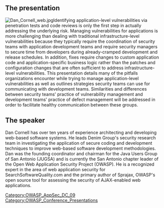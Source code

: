 ## The presentation

![Dan_Cornell_web.jpg](Dan_Cornell_web.jpg
"Dan_Cornell_web.jpg")Identifying application-level vulnerabilities via
penetration tests and code reviews is only the first step in actually
addressing the underlying risk. Managing vulnerabilities for
applications is more challenging than dealing with traditional
infrastructure-level vulnerabilities because they typically require the
coordination of security teams with application development teams and
require security managers to secure time from developers during
already-cramped development and release schedules. In addition, fixes
require changes to custom application code and application-specific
business logic rather than the patches and configuration changes that
are often sufficient to address infrastructure-level vulnerabilities.
This presentation details many of the pitfalls organizations encounter
while trying to manage application-level vulnerabilities as well as
outlines strategies security teams can use for communicating with
development teams. Similarities and differences between security teams'
practice of vulnerability management and development teams' practice of
defect management will be addressed in order to facilitate healthy
communication between these groups.

## The speaker

Dan Cornell has over ten years of experience architecting and developing
web-based software systems. He leads Denim Group's security research
team in investigating the application of secure coding and development
techniques to improve web-based software development methodologies. Dan
was the founding coordinator and chairman for the Java Users Group of
San Antonio (JUGSA) and is currently the San Antonio chapter leader of
the Open Web Application Security Project (OWASP). He is a recognized
expert in the area of web application security for
SearchSoftwareQuality.com and the primary author of Sprajax, OWASP's
open source tool for assessing the security of AJAX-enabled web
applications.

[Category:OWASP_AppSec_DC_09](Category:OWASP_AppSec_DC_09 "wikilink")
[Category:OWASP_Conference_Presentations](Category:OWASP_Conference_Presentations "wikilink")